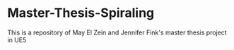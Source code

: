 # Master-Thesis-Spiraling
This is a repository of May El Zein and Jennifer Fink's master thesis project in UE5
